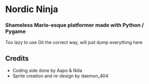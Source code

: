 # Nordic Ninja

### Shameless Mario-esque platformer made with Python / Pygame

Too lazy to use Git the correct way, will just dump everything here



## Credits
* Coding side done by Aapo & Niila
* Sprite creation and re-design by daemon_404



